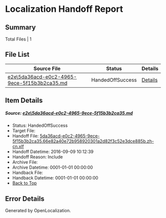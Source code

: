 # <a name='report-top'></a> Localization Handoff Report

## Summary
 Total Files | 1

## File List
 Source File | Status | Details 
 ----------- | ------ | ------- 
 [e2e\5da36acd-e0c2-4965-9ece-5f15b3b2ca35.md](https://github.com/OpenLocalizationTestOrg/ol-test0/blob/f09b31af39b58cfde56afe0191eb26b4534db7f3/e2e/5da36acd-e0c2-4965-9ece-5f15b3b2ca35.md) | HandedOffSuccess | [Details](#961a82b5a2ec4687abb1523f5690c7ca60999d104)

## Item Details
##### <a name='961a82b5a2ec4687abb1523f5690c7ca60999d104'></a> Source: [e2e\5da36acd-e0c2-4965-9ece-5f15b3b2ca35.md](https://github.com/OpenLocalizationTestOrg/ol-test0/blob/f09b31af39b58cfde56afe0191eb26b4534db7f3/e2e/5da36acd-e0c2-4965-9ece-5f15b3b2ca35.md)
* Status: HandedOffSuccess
* Target File: 
* Handoff File: [5da36acd-e0c2-4965-9ece-5f15b3b2ca35.66e82a40e72b958920301a2d82f3c52e3dce885b.zh-cn.xlf](https://github.com/OpenLocalizationTestOrg/ol-test0-handoff/blob/483ff629c3b60c0927fdb2f9803a48785ecd2174/ol-handoff/OpenLocalizationTestOrg/ol-test0-zhcn/yuwzho/ht/5da36acd-e0c2-4965-9ece-5f15b3b2ca35.66e82a40e72b958920301a2d82f3c52e3dce885b.zh-cn.xlf)
* Handoff Datetime: 2016-09-09 10:12:39
* Handoff Reason: Include
* Archive File: 
* Archive Datetime: 0001-01-01 00:00:00
* Handback File: 
* Handback Datetime: 0001-01-01 00:00:00
* [Back to Top](#report-top)


## Error Details

Generated by OpenLocalization.
